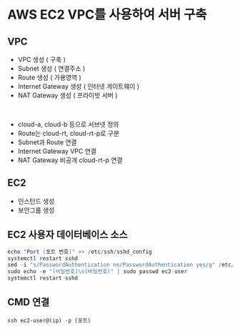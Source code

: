# AWS EC2 VPC를 사용하여 서버 구축

## VPC
* VPC 생성 ( 구축 )
* Subnet 생성 ( 연결주소 )
* Route 생성 ( 가용영역 )
* Internet Gateway 생성 ( 인터넷 게이트웨이 )
* NAT Gateway 생성 ( 프라이빗 서버 )
<br/>

* cloud-a, cloud-b 등으로 서브넷 정의
* Route는 cloud-rt, cloud-rt-p로 구분
* Subnet과 Route 연결
* Internet Gateway VPC 연결
* NAT Gateway 비공개 cloud-rt-p 연결

## EC2
* 인스턴드 생성
* 보안그룹 생성

## EC2 사용자 데이터베이스 소스
```java
echo 'Port (포트 번호)' >> /etc/ssh/sshd_config
systemctl restart sshd
sed -i "s/PasswordAuthentication no/PasswordAuthentication yes/g" /etc/ssh/sshd_config
sudo echo -e "(비밀번호)\n(비밀번호)" | sudo passwd ec2-user
systemctl restart sshd
```

## CMD 연결
```
ssh ec2-user@(ip) -p (포트)
```
